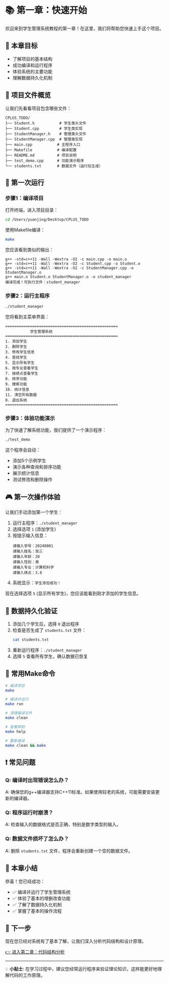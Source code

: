# 📚 第一章：快速开始

欢迎来到学生管理系统教程的第一章！在这里，我们将帮助您快速上手这个项目。

## 🎯 本章目标

- 了解项目的基本结构
- 成功编译和运行程序
- 体验系统的主要功能
- 理解数据持久化机制

## 📁 项目文件概览

让我们先看看项目包含哪些文件：

```
CPLUS_TODO/
├── Student.h           # 学生类头文件
├── Student.cpp         # 学生类实现
├── StudentManager.h    # 管理类头文件
├── StudentManager.cpp  # 管理类实现
├── main.cpp           # 主程序入口
├── Makefile           # 编译配置
├── README.md          # 项目说明
├── test_demo.cpp      # 功能演示程序
└── students.txt       # 数据文件（运行后生成）
```

## 🚀 第一次运行

### 步骤1：编译项目

打开终端，进入项目目录：

```bash
cd /Users/yuanjing/Desktop/CPLUS_TODO
```

使用Makefile编译：

```bash
make
```

您应该看到类似的输出：
```
g++ -std=c++11 -Wall -Wextra -O2 -c main.cpp -o main.o
g++ -std=c++11 -Wall -Wextra -O2 -c Student.cpp -o Student.o
g++ -std=c++11 -Wall -Wextra -O2 -c StudentManager.cpp -o StudentManager.o
g++ main.o Student.o StudentManager.o -o student_manager
编译完成！可执行文件：student_manager
```

### 步骤2：运行主程序

```bash
./student_manager
```

您将看到主菜单界面：

```
==================================================
           学生管理系统
==================================================
1. 添加学生
2. 删除学生
3. 修改学生信息
4. 查找学生
5. 显示所有学生
6. 按专业查看学生
7. 按绩点查看学生
8. 排序功能
9. 搜索功能
10. 统计信息
11. 清空所有数据
0. 退出系统
==================================================
```

### 步骤3：体验功能演示

为了快速了解系统功能，我们提供了一个演示程序：

```bash
./test_demo
```

这个程序会自动：
- 添加5个示例学生
- 演示各种查询和排序功能
- 展示统计信息
- 测试修改和删除操作

## 🎮 第一次操作体验

让我们手动添加第一个学生：

1. 运行主程序：`./student_manager`
2. 选择选项 `1` (添加学生)
3. 按提示输入信息：
   ```
   请输入学号：20240001
   请输入姓名：张三
   请输入年龄：20
   请输入性别：男
   请输入专业：计算机科学
   请输入绩点：3.8
   ```
4. 系统显示：`学生添加成功！`

现在选择选项 `5` (显示所有学生)，您应该能看到刚才添加的学生信息。

## 💾 数据持久化验证

1. 添加几个学生后，选择 `0` 退出程序
2. 检查是否生成了 `students.txt` 文件：
   ```bash
   cat students.txt
   ```
3. 重新运行程序：`./student_manager`
4. 选择 `5` 查看所有学生，确认数据已恢复

## 🔧 常用Make命令

```bash
# 编译项目
make

# 编译并运行
make run

# 清理编译文件
make clean

# 查看帮助
make help

# 重新编译
make clean && make
```

## ❗ 常见问题

### Q: 编译时出现错误怎么办？
A: 确保您的g++编译器支持C++11标准。如果使用较老的系统，可能需要安装更新的编译器。

### Q: 程序运行时崩溃？
A: 检查输入的数据格式是否正确，特别是数字类型的输入。

### Q: 数据文件损坏了怎么办？
A: 删除 `students.txt` 文件，程序会重新创建一个空的数据文件。

## 🎯 本章小结

恭喜！您已经成功：
- ✅ 编译并运行了学生管理系统
- ✅ 体验了基本的增删改查功能
- ✅ 了解了数据持久化机制
- ✅ 掌握了基本的操作流程

## 🚀 下一步

现在您已经对系统有了基本了解，让我们深入分析代码结构和设计原理。

[👉 进入第二章：代码结构分析](../02-code-structure/README.md)

---

💡 **小贴士**: 在学习过程中，建议您经常运行程序来验证理论知识，这样能更好地理解代码的工作原理。